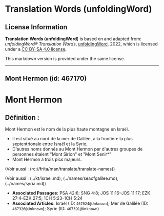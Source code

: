 # Translation Words (unfoldingWord)

## License Information

**Translation Words (unfoldingWord)** is based on and adapted from: _unfoldingWord® Translation Words_, [unfoldingWord](https://unfoldingword.org/utw), 2022, which is licensed under a [CC BY-SA 4.0 license](https://creativecommons.org/licenses/by-sa/4.0/legalcode.en).

This markdown version is provided under the same license.



--------------------------------

## Mont Hermon (id: 467170)

Mont Hermon
===========

Définition :
------------

Mont Hermon est le nom de la plus haute montagne en Israël.

* Il est situé au nord de la mer de Galilée, à la frontière la plus septentrionale entre Israël et la Syrie.
* D'autres noms donnés au Mont Hermon par d'autres groupes de personnes étaient "Mont Sirion" et "Mont Senir\*"
* Mont Hermon a trois pics majeurs.

(Voir aussi : (rc://fr/ta/man/translate/translate\-names))

(Voir aussi : (../kt/israel.md), (../names/seaofgalilee.md), (../names/syria.md))

* **Associated Passages:** PSA 42:6; SNG 4:8; JOS 11:16–JOS 11:17; EZK 27:4–EZK 27:5; 1CH 5:23–1CH 5:24
* **Associated Articles:** Israël (ID: `467024@Unknown`); Mer de Galilée (ID: `467326@Unknown`); Syrie (ID: `467391@Unknown`)

